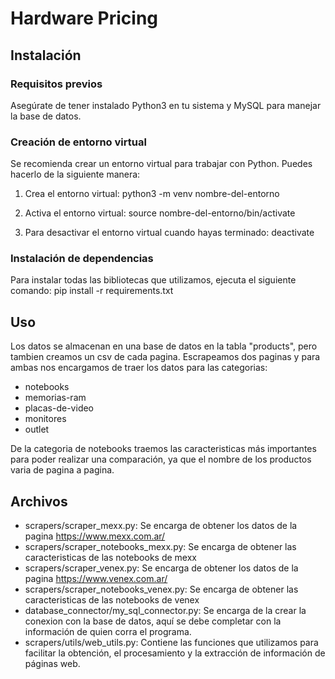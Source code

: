 # Hardware Pricing

## Instalación

### Requisitos previos
Asegúrate de tener instalado Python3 en tu sistema y MySQL para manejar la base de datos.

### Creación de entorno virtual
Se recomienda crear un entorno virtual para trabajar con Python. Puedes hacerlo de la siguiente manera:

1. Crea el entorno virtual:
python3 -m venv nombre-del-entorno

2. Activa el entorno virtual:
source nombre-del-entorno/bin/activate


3. Para desactivar el entorno virtual cuando hayas terminado:
deactivate


### Instalación de dependencias
Para instalar todas las bibliotecas que utilizamos, ejecuta el siguiente comando:
pip install -r requirements.txt

## Uso
Los datos se almacenan en una base de datos en la tabla "products", pero tambien creamos un csv de cada pagina.
Escrapeamos dos paginas y para ambas nos encargamos de traer los datos para las categorias:
- notebooks
- memorias-ram
- placas-de-video
- monitores
- outlet

De la categoria de notebooks traemos las caracteristicas más importantes para poder realizar una comparación, ya que el nombre de los productos varia de pagina a pagina.

## Archivos
* scrapers/scraper_mexx.py: Se encarga de obtener los datos de la pagina https://www.mexx.com.ar/
* scrapers/scraper_notebooks_mexx.py: Se encarga de obtener las caracteristicas de las  notebooks de mexx
* scrapers/scraper_venex.py: Se encarga de obtener los datos de la pagina https://www.venex.com.ar/
* scrapers/scraper_notebooks_venex.py: Se encarga de obtener las caracteristicas de las  notebooks de venex
* database_connector/my_sql_connector.py: Se encarga de la crear la conexion con la base de datos, aquí se debe completar con la información de quien corra el programa.
* scrapers/utils/web_utils.py: Contiene las funciones que utilizamos para facilitar la obtención, el procesamiento y la extracción de información de páginas web.
